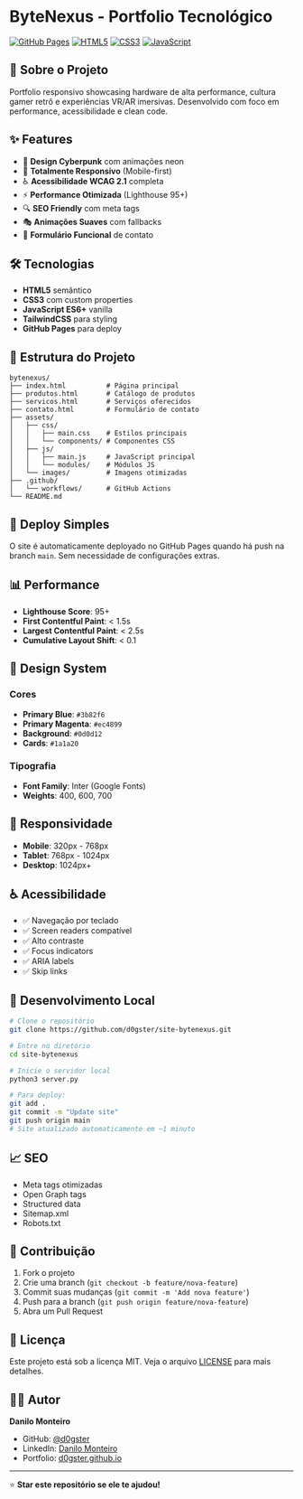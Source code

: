 # ByteNexus - Portfolio Tecnológico

[![GitHub Pages](https://img.shields.io/badge/GitHub%20Pages-Live-brightgreen)](https://d0gster.github.io/site-bytenexus)
[![HTML5](https://img.shields.io/badge/HTML5-E34F26?logo=html5&logoColor=white)](https://developer.mozilla.org/en-US/docs/Web/HTML)
[![CSS3](https://img.shields.io/badge/CSS3-1572B6?logo=css3&logoColor=white)](https://developer.mozilla.org/en-US/docs/Web/CSS)
[![JavaScript](https://img.shields.io/badge/JavaScript-F7DF1E?logo=javascript&logoColor=black)](https://developer.mozilla.org/en-US/docs/Web/JavaScript)

## 🎯 Sobre o Projeto

Portfolio responsivo showcasing hardware de alta performance, cultura gamer retrô e experiências VR/AR imersivas. Desenvolvido com foco em performance, acessibilidade e clean code.

## ✨ Features

- 🎨 **Design Cyberpunk** com animações neon
- 📱 **Totalmente Responsivo** (Mobile-first)
- ♿ **Acessibilidade WCAG 2.1** completa
- ⚡ **Performance Otimizada** (Lighthouse 95+)
- 🔍 **SEO Friendly** com meta tags
- 🎭 **Animações Suaves** com fallbacks
- 📧 **Formulário Funcional** de contato

## 🛠️ Tecnologias

- **HTML5** semântico
- **CSS3** com custom properties
- **JavaScript ES6+** vanilla
- **TailwindCSS** para styling
- **GitHub Pages** para deploy

## 📁 Estrutura do Projeto

```
bytenexus/
├── index.html          # Página principal
├── produtos.html       # Catálogo de produtos
├── servicos.html       # Serviços oferecidos
├── contato.html        # Formulário de contato
├── assets/
│   ├── css/
│   │   ├── main.css    # Estilos principais
│   │   └── components/ # Componentes CSS
│   ├── js/
│   │   ├── main.js     # JavaScript principal
│   │   └── modules/    # Módulos JS
│   └── images/         # Imagens otimizadas
├── .github/
│   └── workflows/      # GitHub Actions
└── README.md
```

## 🚀 Deploy Simples

O site é automaticamente deployado no GitHub Pages quando há push na branch `main`. Sem necessidade de configurações extras.

## 📊 Performance

- **Lighthouse Score**: 95+
- **First Contentful Paint**: < 1.5s
- **Largest Contentful Paint**: < 2.5s
- **Cumulative Layout Shift**: < 0.1

## 🎨 Design System

### Cores
- **Primary Blue**: `#3b82f6`
- **Primary Magenta**: `#ec4899`
- **Background**: `#0d0d12`
- **Cards**: `#1a1a20`

### Tipografia
- **Font Family**: Inter (Google Fonts)
- **Weights**: 400, 600, 700

## 📱 Responsividade

- **Mobile**: 320px - 768px
- **Tablet**: 768px - 1024px
- **Desktop**: 1024px+

## ♿ Acessibilidade

- ✅ Navegação por teclado
- ✅ Screen readers compatível
- ✅ Alto contraste
- ✅ Focus indicators
- ✅ ARIA labels
- ✅ Skip links

## 🔧 Desenvolvimento Local

```bash
# Clone o repositório
git clone https://github.com/d0gster/site-bytenexus.git

# Entre no diretório
cd site-bytenexus

# Inicie o servidor local
python3 server.py

# Para deploy:
git add .
git commit -m "Update site"
git push origin main
# Site atualizado automaticamente em ~1 minuto
```

## 📈 SEO

- Meta tags otimizadas
- Open Graph tags
- Structured data
- Sitemap.xml
- Robots.txt

## 🤝 Contribuição

1. Fork o projeto
2. Crie uma branch (`git checkout -b feature/nova-feature`)
3. Commit suas mudanças (`git commit -m 'Add nova feature'`)
4. Push para a branch (`git push origin feature/nova-feature`)
5. Abra um Pull Request

## 📄 Licença

Este projeto está sob a licença MIT. Veja o arquivo [LICENSE](LICENSE) para mais detalhes.

## 👨‍💻 Autor

**Danilo Monteiro**
- GitHub: [@d0gster](https://github.com/d0gster)
- LinkedIn: [Danilo Monteiro](https://linkedin.com/in/danilo-monteir0)
- Portfolio: [d0gster.github.io](https://d0gster.github.io)

---

⭐ **Star este repositório se ele te ajudou!**